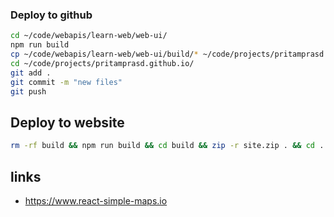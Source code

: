 ### Deploy to github
```sh
cd ~/code/webapis/learn-web/web-ui/
npm run build
cp ~/code/webapis/learn-web/web-ui/build/* ~/code/projects/pritamprasd.github.io/ -r
cd ~/code/projects/pritamprasd.github.io/
git add .
git commit -m "new files"
git push
```


## Deploy to website
```sh
rm -rf build && npm run build && cd build && zip -r site.zip . && cd ..
```


## links
- https://www.react-simple-maps.io
